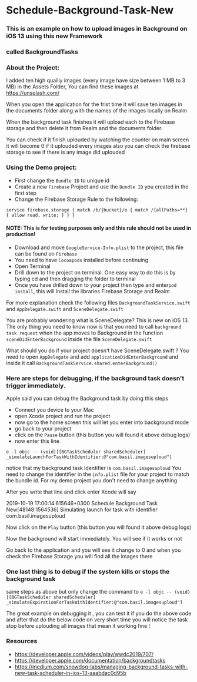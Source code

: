 # Schedule-Background-Task-New

### This is an example on how to upload images in Background on iOS 13 using this new Framework
### called BackgroundTasks

### About the Project:
I added ten high quailiy images (every image have size between 1 MB to 3 MB) in the Assets Folder,
You can find these images at https://unsplash.com/

When you open the application for the frist time it will save ten images in the documents folder along with the names of the images locally on Realm

When the background task finishes it will upload each to the Firebase storage and then delete it from Realm and the documents folder.

You can check if it finish uplouded by watching the counter on main screen it will become 0 if it uplouded every images 
also you can check the firebase storage to see if there is any image did uplouded 


### Using the Demo project:
- First change the `Bundle ID` to unique id
- Create a new `Firebase` Project and use the `Bundle ID` you created in the first step
- Change the Firebase Storage Rule to the following:

`service firebase.storage {
  match /b/{bucket}/o {
    match /{allPaths=**} {
      allow read, write;
    }
  }
}`

#### NOTE: This is for testing purposes only and this rule should not be used in production!

- Download and move `GoogleService-Info.plist` to the project, this file can be found on `Firebase`
- You need to have `Cocoapods` installed before continuing
- Open Terminal
- Drill down to the project on terminal. One easy way to do this is by typing cd and then dragging the folder to terminal
- Once you have drilled down to your project then type and enter`pod install`, this will install the libraries Firebase Storage and Realm  

For more explanation check the following files `BackgroundTaskService.swift` and `AppDelegate.swift` and `SceneDelegate.swift`

You are probably wondering what is SceneDelegate?
This is new on iOS 13. The only thing you need to know now is that you need to call `background task request` when the app moves to Background in the function `sceneDidEnterBackground` inside the file `SceneDelegate.swift`

What should you do if your project doesn't have SceneDelegate.swift ?
You need to open `AppDelegate` and add `applicationDidEnterBackground`
and inside it call `BackgroundTaskService.shared.enterBackground()`

### Here are steps for debugging, if the background task doesn't trigger immediately.
Apple said you can debug the Background task by doing this steps 
- Connect you device to your Mac
- open Xcode project and run the project
- now go to the home screen this will let you enter into background mode
- go back to your project
- click on the `Pause` button (this button you will found it above debug logs)
- now enter this line 

`e -l objc -- (void)[[BGTaskScheduler sharedScheduler] _simulateLaunchForTaskWithIdentifier:@"com.basil.imagesuploud"]`

notice that my background task identifier is `com.basil.imagesuploud`
You need to change the identifier in the `info.plist` file for your project to match the bundle id. For my demo project you don't need to change anything

After you write that line and click enter
Xcode will say

2019-10-19 17:00:14.615646+0300 Schedule Background Task New[48148:1564536] Simulating launch for task with identifier com.basil.imagesuploud

Now click on the `Play` button (this button you will found it above debug logs)

Now the background will start immediately. You will see if it works or not

Go back to the application and you will see it change to 0
and when you check the Firebase Storage you will find all the images there 

### One last thing is to debug if the system kills or stops the background task
same steps as above but only change the command to 
`e -l objc -- (void)[[BGTaskScheduler sharedScheduler] _simulateExpirationForTaskWithIdentifier:@"com.basil.imagesuploud"]`

The great example on debugging it , you can test it if you do the above code and after that do the below code on very short time you will notice the task stop before uplouding all images that mean it working fine !


### Resources 
- https://developer.apple.com/videos/play/wwdc2019/707/
- https://developer.apple.com/documentation/backgroundtasks
- https://medium.com/snowdog-labs/managing-background-tasks-with-new-task-scheduler-in-ios-13-aaabdac0d95b

